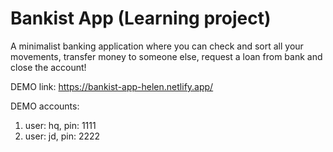 # Bankist App (Learning project)

A minimalist banking application where you can check and sort all your movements, transfer money to someone else, request a loan from bank and close the account!

DEMO link: https://bankist-app-helen.netlify.app/

DEMO accounts:
1. user: hq, pin: 1111
2. user: jd, pin: 2222
